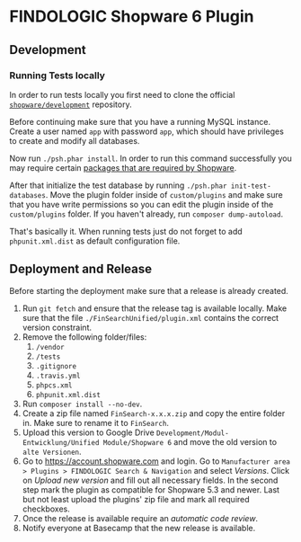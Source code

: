 # FINDOLOGIC Shopware 6 Plugin


## Development

### Running Tests locally

In order to run tests locally you first need to clone the official
[`shopware/development`](https://github.com/shopware/development) repository.

Before continuing make sure that you have a running MySQL instance. Create a user named
`app` with password `app`, which should have privileges to create and modify all
databases.

Now run `./psh.phar install`. In order to run this command successfully you may require certain [packages that are
required by Shopware](https://docs.shopware.com/en/shopware-platform-dev-en/getting-started/requirements).

After that initialize the test database by running `./psh.phar init-test-databases`.
Move the plugin folder inside of `custom/plugins` and make sure that you have write permissions so you can
edit the plugin inside of the `custom/plugins` folder. If you haven't already, run `composer dump-autoload`.

That's basically it. When running tests just do not forget to add `phpunit.xml.dist` as default configuration file.

## Deployment and Release
Before starting the deployment make sure that a release is already created.

1. Run `git fetch` and ensure that the release tag is available locally. Make sure
 that the file `./FinSearchUnified/plugin.xml` contains the correct version constraint.
1. Remove the following folder/files:
   1. `/vendor`
   1. `/tests`
   1. `.gitignore`
   1. `.travis.yml`
   1. `phpcs.xml`
   1. `phpunit.xml.dist`
1. Run `composer install --no-dev`.
1. Create a zip file named `FinSearch-x.x.x.zip` and copy the entire folder in. Make sure to rename it to `FinSearch`.
1. Upload this version to Google Drive `Development/Modul-Entwicklung/Unified Module/Shopware 6` and move the old
 version to `alte Versionen`.
1. Go to https://account.shopware.com and login. Go to
 `Manufacturer area > Plugins > FINDOLOGIC Search & Navigation` and select *Versions*. Click
 on *Upload new version* and fill out all necessary fields. In the second step mark the plugin as compatible
 for Shopware 5.3 and newer. Last but not least upload the plugins' zip file and mark all
 required checkboxes.
1. Once the release is available require an *automatic code review*.
1. Notify everyone at Basecamp that the new release is available.

